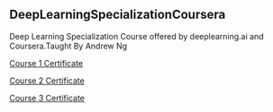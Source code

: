 ## DeepLearningSpecializationCoursera

Deep Learning Specialization Course offered by deeplearning.ai and Coursera.Taught By Andrew Ng

[Course 1 Certificate](https://github.com/MBadriNarayanan/DeepLearningSpecializationCoursera/blob/master/Course%201%20Certificate.pdf)

[Course 2 Certificate](https://github.com/MBadriNarayanan/DeepLearningSpecializationCoursera/blob/master/Course%202%20Certificate.pdf)

[Course 3 Certificate](https://github.com/MBadriNarayanan/DeepLearningSpecializationCoursera/blob/master/Course%203%20Certificate.pdf)
